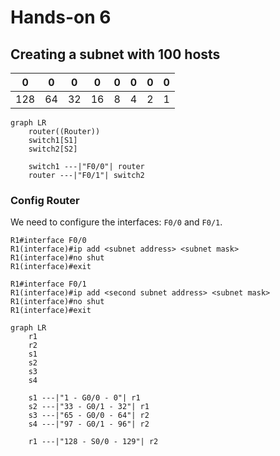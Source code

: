 # Hands-on 6

## Creating a subnet with 100 hosts

| 0    | 0    | 0    | 0    | 0    | 0    | 0    | 0    |
| ---- | ---- | ---- | ---- | ---- | ---- | ---- | ---- |
| 128  | 64   | 32   | 16   | 8    | 4    | 2    | 1    |

```mermaid
graph LR
	router((Router))
	switch1[S1]
	switch2[S2]
	
	switch1 ---|"F0/0"| router
	router ---|"F0/1"| switch2
```

### Config Router

We need to configure the interfaces: `F0/0` and `F0/1`.

```cisco
R1#interface F0/0
R1(interface)#ip add <subnet address> <subnet mask>
R1(interface)#no shut
R1(interface)#exit

R1#interface F0/1
R1(interface)#ip add <second subnet address> <subnet mask>
R1(interface)#no shut
R1(interface)#exit
```

```mermaid
graph LR
	r1
	r2
	s1
	s2
	s3
	s4
	
	s1 ---|"1 - G0/0 - 0"| r1
	s2 ---|"33 - G0/1 - 32"| r1
	s3 ---|"65 - G0/0 - 64"| r2
	s4 ---|"97 - G0/1 - 96"| r2
	
	r1 ---|"128 - S0/0 - 129"| r2
```

